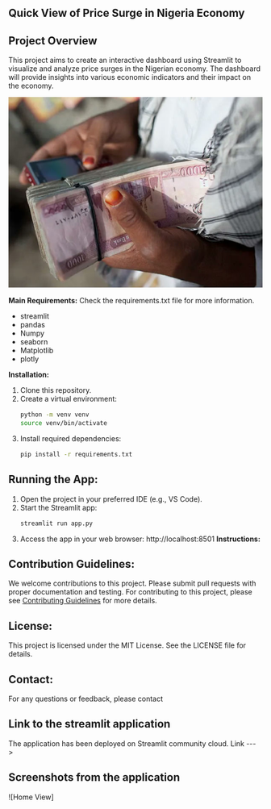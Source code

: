 ## Quick View of Price Surge in Nigeria Economy
## Project Overview
This project aims to create an interactive dashboard using Streamlit to visualize and analyze price surges in the Nigerian economy. The dashboard will provide insights into various economic indicators and their impact on the economy.

![currency photo](./Media/economy_image.jfif)

**Main Requirements:**
Check the requirements.txt file for more information.
* streamlit
* pandas 
* Numpy
* seaborn 
* Matplotlib
* plotly

**Installation:**

1. Clone this repository.
2. Create a virtual environment:
    ```bash
    python -m venv venv
    source venv/bin/activate
    ```
3. Install required dependencies:
    ```bash
    pip install -r requirements.txt
    ```

## **Running the App:**

1. Open the project in your preferred IDE (e.g., VS Code).
2. Start the Streamlit app:
    ```bash
    streamlit run app.py
    ```
3. Access the app in your web browser: http://localhost:8501
**Instructions:**



## Contribution Guidelines:
We welcome contributions to this project. Please submit pull requests with proper documentation and testing.
For contributing to this project, please see [Contributing Guidelines](CONTRIBUTING.md) for more details.

## License:

This project is licensed under the MIT License. See the LICENSE file for details.

## Contact:

For any questions or feedback, please contact <contact>

## Link to the streamlit application

The application has been deployed on Streamlit community cloud. 
Link --->

## Screenshots from the application

![Home View]